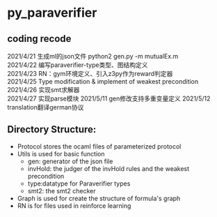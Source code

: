 # py_paraverifier


coding recode
---
2021/4/21 生成ml的json文件
python2 gen.py -m mutualEx.m <br>
2021/4/22 编写paraverifier-type类型、图结构定义<br>
2021/4/23 RN：gym环境定义、引入z3py作为reward判定器<br>
2021/4/25 Type modification & implement of weakest precondition<br>
2021/4/26 实现smt求解器<br>
2021/4/27 实现parse模块
2021/5/11 gen修改支持多重变量定义
2021/5/12 translation翻译german协议

Directory Structure:
---
- Protocol stores the ocaml files of parameterized protocol<br>
- Utils is used for basic function<br>
     - gen: generator of the json file
     - invHold: the judger of the invHold rules and the weakest precondition
     - type:datatype for Paraverifier types
     - smt2: the smt2 checker 
- Graph is used for create the structure of formula's graph<br>
- RN is for files used in reinforce learning <br>


